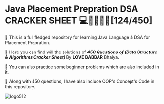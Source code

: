 # Java Placement Prepration DSA CRACKER SHEET 💻🦸‍♂️🐱‍👤[124/450]
🐼 This is a full fledged repository for learning Java Language & DSA for Placement Prepration.

💪 Here you can find will the solutions of **_450 Questions of (Data Structure & Algorithms Cracker Sheet)_** By **LOVE BABBAR** Bhaiya.

👊 You can also practice some beginner problems which are also included in it.

🎁 Along with 450 questions, I have also include OOP's Concept's Code in this repository.

![logo512](https://user-images.githubusercontent.com/65482419/118401608-f1490e80-b683-11eb-9e58-af14ae9a5cab.png)
